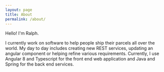 ```yaml
---
layout: page
title: About
permalink: /about/
---
```


Hello! I'm Ralph.

I currently work on software to help people ship their parcels all over the world. My day to day includes creating new REST services, updating an angular component or helping refine various requirements. Currently, I use Angular 8 and Typescript for the front end web application and Java and Spring for the back end services.  



